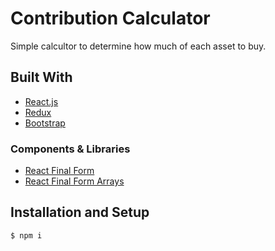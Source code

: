 # Contribution Calculator

Simple calcultor to determine how much of each asset to buy.

## Built With

- [React.js](https://reactjs.org/)
- [Redux](https://redux.js.org/)
- [Bootstrap](https://getbootstrap.com/)

### Components & Libraries

- [React Final Form](https://final-form.org/react)
- [React Final Form Arrays](https://github.com/final-form/react-final-form-arrays)

## Installation and Setup

```
$ npm i
```